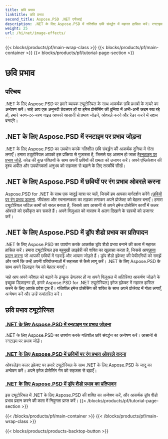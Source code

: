 ```yaml
---
title: छवि प्रभाव
linktitle: छवि प्रभाव
second_title: Aspose.PSD .NET एपीआई
description: .NET के लिए Aspose.PSD में गतिशील छवि संवर्द्धन में महारत हासिल करें। रनटाइम पर आश्चर्यजनक प्रभाव जोड़ने, ओवरले करने और रेंडर करने पर ट्यूटोरियल के साथ अपनी छवि प्रसंस्करण को उन्नत करें।
weight: 25
url: /hi/net/image-effects/
---
```


{{< blocks/products/pf/main-wrap-class >}}
{{< blocks/products/pf/main-container >}}
{{< blocks/products/pf/tutorial-page-section >}}

# छवि प्रभाव


## परिचय

.NET के लिए Aspose.PSD पर हमारे व्यापक ट्यूटोरियल के साथ आकर्षक छवि प्रभावों के दायरे का अन्वेषण करें। चाहे आप एक अनुभवी डेवलपर हों या इमेज प्रोसेसिंग की दुनिया में अभी-अभी कदम रख रहे हों, हमारे चरण-दर-चरण गाइड आपको आसानी से प्रभाव जोड़ने, ओवरले करने और रेंडर करने में सक्षम बनाएंगे।

## .NET के लिए Aspose.PSD में रनटाइम पर प्रभाव जोड़ना

 .NET के लिए Aspose.PSD का उपयोग करके गतिशील छवि संवर्द्धन की आकर्षक दुनिया में गोता लगाएँ। हमारा ट्यूटोरियल आपको इस प्रक्रिया से गुज़ारता है, जिससे यह आसान हो जाता है[रनटाइम पर प्रभाव जोड़ें](./add-effect-runtime/). कोड की कुछ पंक्तियों के साथ अपनी छवियों की क्षमता को उजागर करें। अपने एप्लिकेशन की दृश्य अपील और उपयोगकर्ता अनुभव को सहजता से बढ़ाने के लिए तरकीबें सीखें।

## .NET के लिए Aspose.PSD में छवियों पर रंग प्रभाव ओवरले करना

Aspose.PSD for .NET के साथ एक जादुई यात्रा पर चलें, जिसमें हम आपका मार्गदर्शन करेंगे।[छवियों पर रंग प्रभाव डालना](./overlay-color-effect/). जीवंतता और रचनात्मकता का तड़का लगाकर अपने प्रोजेक्ट को बेहतर बनाएँ। हमारा ट्यूटोरियल जटिल कामों को सरल बनाता है, जिससे आप आसानी से अपने इमेज प्रोसेसिंग कार्यों में कलर ओवरले को एकीकृत कर सकते हैं। अपने विज़ुअल को वास्तव में अलग दिखाने के रहस्यों को उजागर करें।

## .NET के लिए Aspose.PSD में ड्रॉप शैडो प्रभाव का प्रतिपादन

 .NET के लिए Aspose.PSD का उपयोग करके आकर्षक ड्रॉप शैडो प्रभाव बनाने की कला में महारत हासिल करें। हमारा ट्यूटोरियल इस बहुमुखी लाइब्रेरी की शक्ति का खुलासा करता है, जिससे आप[छाया प्रदान करना](./render-drop-shadow/) जो आपकी छवियों में गहराई और आयाम जोड़ते हैं। ड्रॉप शैडो इफ़ेक्ट की पेचीदगियों को समझें और जानें कि उन्हें अपनी परियोजनाओं में सहजता से कैसे लागू करें। .NET के लिए Aspose.PSD के साथ अपने डिज़ाइन गेम को बेहतर बनाएँ।

चाहे आप अपने कौशल को बढ़ाने के इच्छुक डेवलपर हों या अपने विज़ुअल में अतिरिक्त आकर्षण जोड़ने के इच्छुक डिज़ाइनर हों, हमारे Aspose.PSD for .NET ट्यूटोरियल] इमेज इफ़ेक्ट में महारत हासिल करने के लिए आपके प्रवेश द्वार हैं। गतिशील इमेज प्रोसेसिंग की शक्ति के साथ अपने प्रोजेक्ट में गोता लगाएँ, अन्वेषण करें और उन्हें रूपांतरित करें।


## छवि प्रभाव ट्यूटोरियल
### [.NET के लिए Aspose.PSD में रनटाइम पर प्रभाव जोड़ना](./add-effect-runtime/)
.NET के लिए Aspose.PSD का उपयोग करके गतिशील छवि संवर्द्धन का अन्वेषण करें। आसानी से रनटाइम पर प्रभाव जोड़ें।
### [.NET के लिए Aspose.PSD में छवियों पर रंग प्रभाव ओवरले करना](./overlay-color-effect/)
ओवरलेइंग कलर इफ़ेक्ट पर हमारे ट्यूटोरियल के साथ .NET के लिए Aspose.PSD के जादू का अन्वेषण करें। अपने इमेज प्रोसेसिंग गेम को सहजता से बढ़ाएँ।
### [.NET के लिए Aspose.PSD में ड्रॉप शैडो प्रभाव का प्रतिपादन](./render-drop-shadow/)
इस ट्यूटोरियल में .NET के लिए Aspose.PSD की शक्ति का अन्वेषण करें, और आकर्षक ड्रॉप शैडो प्रभाव प्रदान करने की कला में निपुणता प्राप्त करें।
{{< /blocks/products/pf/tutorial-page-section >}}

{{< /blocks/products/pf/main-container >}}
{{< /blocks/products/pf/main-wrap-class >}}

{{< blocks/products/products-backtop-button >}}
